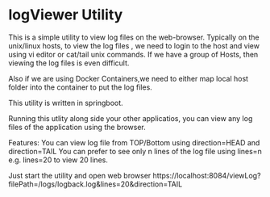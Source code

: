 # logViewer Utility


This is a simple utility to view log files on the web-browser.
Typically on the unix/linux hosts, to view the log files , we need to login to the host and view using vi editor or cat/tail unix commands.
If we have a group of Hosts, then viewing the log files is even difficult.

Also if we are using Docker Containers,we need to either map local host folder into the container to put the log files.

This utility is written in springboot.

Running this utlity along side your other applicatios, you can view any log files of the application using the browser.

Features:
You can view log file from TOP/Bottom using direction=HEAD and direction=TAIL
You can prefer to see only n lines of the log file using lines=n e.g. lines=20 to view 20 lines.

Just start the utility and open web browser
https://localhost:8084/viewLog?filePath=<Path to LogFile>/logs/logback.log&lines=20&direction=TAIL

